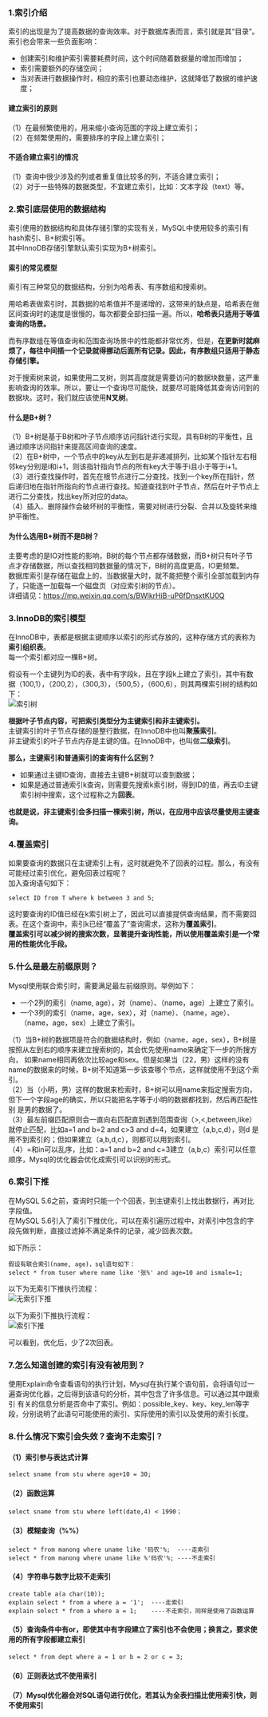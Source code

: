 ### 1.索引介绍
索引的出现是为了提高数据的查询效率。对于数据库表而言，索引就是其“目录”。  
索引也会带来一些负面影响：  
* 创建索引和维护索引需要耗费时间，这个时间随着数据量的增加而增加；  
* 索引需要额外的存储空间；  
* 当对表进行数据操作时，相应的索引也要动态维护，这就降低了数据的维护速度；  

#### 建立索引的原则
（1）在最频繁使用的，用来缩小查询范围的字段上建立索引；  
（2）在频繁使用的，需要排序的字段上建立索引；  

#### 不适合建立索引的情况
（1）查询中很少涉及的列或者重复值比较多的列，不适合建立索引；  
（2）对于一些特殊的数据类型，不宜建立索引，比如：文本字段（text）等。  

### 2.索引底层使用的数据结构
索引使用的数据结构和具体存储引擎的实现有关，MySQL中使用较多的索引有hash索引、B+树索引等。  
其中InnoDB存储引擎默认索引实现为B+树索引。  

#### 索引的常见模型
索引有三种常见的数据结构，分别为哈希表、有序数组和搜索树。  

用哈希表做索引时，其数据的哈希值并不是递增的，这带来的缺点是，哈希表在做区间查询时的速度是很慢的，每次都要全部扫描一遍。所以，**哈希表只适用于等值查询的场景。**  

而有序数组在等值查询和范围查询场景中的性能都非常优秀，但是，**在更新时就麻烦了，每往中间插一个记录就得挪动后面所有记录。因此，有序数组只适用于静态存储引擎。**  

对于搜索树来说，如果使用二叉树，则其高度就是需要访问的数据块数量，这严重影响查询的效率。所以，要让一个查询尽可能快，就要尽可能降低其查询访问到的数据块。这时，我们就应该使用**N叉树**。  

#### 什么是B+树？
（1）B+树是基于B树和叶子节点顺序访问指针进行实现，具有B树的平衡性，且通过顺序访问指针来提高区间查询的速度。  
（2）在B+树中，一个节点中的key从左到右是非递减排列，比如某个指针左右相邻key分别是i和i+1，则该指针指向节点的所有key大于等于i且小于等于i+1。  
（3）进行查找操作时，首先在根节点进行二分查找，找到一个key所在指针，然后递归地在指针所指向的节点进行查找。知道查找到叶子节点，然后在叶子节点上
进行二分查找，找出key所对应的data。  
（4）插入、删除操作会破坏树的平衡性，需要对树进行分裂、合并以及旋转来维护平衡性。  

#### 为什么选用B+树而不是B树？
主要考虑的是IO对性能的影响，B树的每个节点都存储数据，而B+树只有叶子节点才存储数据，所以查找相同数据量的情况下，B树的高度更高，IO更频繁。  
数据库索引是存储在磁盘上的，当数据量大时，就不能把整个索引全部加载到内存了，只能逐一加载每一个磁盘页（对应索引树的节点）。  
详细请见：https://mp.weixin.qq.com/s/BWlkrHiB-uP6fDnsxtKU0Q

### 3.InnoDB的索引模型
在InnoDB中，表都是根据主键顺序以索引的形式存放的，这种存储方式的表称为**索引组织表**。  
每一个索引都对应一棵B+树。  

假设有一个主键列为ID的表，表中有字段k，且在字段k上建立了索引，其中有数据（100,1），（200,2），（300,3），（500,5），（600,6），则其两棵索引树的结构如下：  
![索引树](https://static001.geekbang.org/resource/image/dc/8d/dcda101051f28502bd5c4402b292e38d.png)  

**根据叶子节点内容，可把索引类型分为主键索引和非主键索引。**  
主键索引的叶子节点存储的是整行数据，在InnoDB中也叫**聚蔟索引**。  
非主键索引的叶子节点内存是主键的值。在InnoDB中，也叫做**二级索引**。  

**那么，主键索引和普通索引的查询有什么区别？**  
* 如果通过主键ID查询，直接去主键B+树就可以查到数据；  
* 如果是通过普通索引k查询，则需要先搜索k索引树，得到ID的值，再去ID主键索引树中搜索，这个过程称之为**回表**。  

**也就是说，非主键索引会多扫描一棵索引树，所以，在应用中应该尽量使用主键查询。**  

### 4.覆盖索引
如果要查询的数据只在主键索引上有，这时就避免不了回表的过程。那么，有没有可能经过索引优化，避免回表过程呢？   
加入查询语句如下：   
```
select ID from T where k between 3 and 5;
```
这时要查询的ID值已经在k索引树上了，因此可以直接提供查询结果，而不需要回表。在这个查询中，索引k已经“覆盖了”查询需求，这称为**覆盖索引**。  
**覆盖索引可以减少树的搜索次数，显著提升查询性能，所以使用覆盖索引是一个常用的性能优化手段。**  


### 5.什么是最左前缀原则？
Mysql使用联合索引时，需要满足最左前缀原则。举例如下：  
* 一个2列的索引（name, age），对（name）、（name，age）上建立了索引。  
* 一个3列的索引（name，age，sex），对（name）、（name，age）、（name，age，sex）上建立了索引。  

（1）当B+树的数据项是符合的数据结构时，例如（name，age，sex），B+树是按照从左到右的顺序来建立搜索树的，其会优先使用name来确定下一步的所搜方向，
如果name相同再依次比较age和sex。但是如果当（22，男）这样的没有name的数据来的时候，B+树不知道第一步该查哪个节点，这样就使用不到这个索引。  
（2）当（小明，男）这样的数据来检索时，B+树可以用name来指定搜索方向，但下一个字段age的确实，所以只能把名字等于小明的数据都找到，然后再匹配性别
是男的数据了。  
（3）最左前缀匹配原则会一直向右匹配直到遇到范围查询（>,<,between,like）就停止匹配，比如a=1 and b=2 and c>3 and d=4，如果建立（a,b,c,d），则d
是用不到索引的；但如果建立（a,b,d,c），则都可以用到索引。  
（4）=和in可以乱序，比如：a=1 and b=2 and c=3建立（a,b,c）索引可以任意顺序，Mysql的优化器会优化成索引可以识别的形式。  

### 6.索引下推
在MySQL 5.6之前，查询时只能一个个回表，到主键索引上找出数据行，再对比字段值。  
在MySQL 5.6引入了索引下推优化，可以在索引遍历过程中，对索引中包含的字段先做判断，直接过滤掉不满足条件的记录，减少回表次数。  

如下所示：  
```
假设有联合索引(name, age)，sql语句如下：
select * from tuser where name like '张%' and age=10 and ismale=1;
```

以下为无索引下推执行流程：  
![无索引下推](https://static001.geekbang.org/resource/image/b3/ac/b32aa8b1f75611e0759e52f5915539ac.jpg)  

以下为索引下推执行流程：  
![索引下推](https://static001.geekbang.org/resource/image/76/1b/76e385f3df5a694cc4238c7b65acfe1b.jpg)  

可以看到，优化后，少了2次回表。  

### 7.怎么知道创建的索引有没有被用到？
使用Explain命令查看语句的执行计划，Mysql在执行某个语句前，会将语句过一遍查询优化器，之后得到该语句的分析，其中包含了许多信息。可以通过其中跟索引
有关的信息分析是否命中了索引。例如：possible_key、key、key_len等字段，分别说明了此语句可能使用的索引、实际使用的索引以及使用的索引长度。  

### 8.什么情况下索引会失效？查询不走索引？
#### （1）索引参与表达式计算
```
select sname from stu where age+10 = 30;
```

#### （2）函数运算
```
select sname from stu where left(date,4) < 1990；
```

#### （3）模糊查询（%%）
```
select * from manong where uname like '码农'%;  ----走索引
select * from manong where uname like %'码农'%; ----不走索引
```

#### （4）字符串与数字比较不走索引
```
create table a(a char(10));
explain select * from a where a = '1';  ----走索引
explain select * from a where a = 1;    ----不走索引，同样是使用了函数运算
```

#### （5）查询条件中有or，即使其中有字段建立了索引也不会使用；换言之，要求使用的所有字段都建立索引
```
select * from dept where a = 1 or b = 2 or c = 3;
```

#### （6）正则表达式不使用索引
#### （7）Mysql优化器会对SQL语句进行优化，若其认为全表扫描比使用索引快，则不使用索引

























